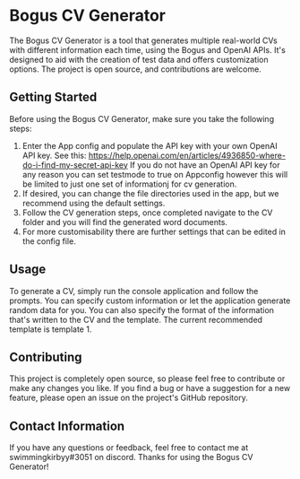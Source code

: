 # Bogus CV Generator

The Bogus CV Generator is a tool that generates multiple real-world CVs with different information each time, using the Bogus and OpenAI APIs. It's designed to aid with the creation of test data and offers customization options. The project is open source, and contributions are welcome.

## Getting Started

Before using the Bogus CV Generator, make sure you take the following steps:

1. Enter the App config and populate the API key with your own OpenAI API key. See this: https://help.openai.com/en/articles/4936850-where-do-i-find-my-secret-api-key
If you do not have an OpenAI API key for any reason you can set testmode to true on Appconfig however this will be limited to just one set of informationj for cv generation.
2. If desired, you can change the file directories used in the app, but we recommend using the default settings.
3. Follow the CV generation steps, once completed navigate to the CV folder and you will find the generated word documents.
4. For more customisability there are further settings that can be edited in the config file.

## Usage

To generate a CV, simply run the console application and follow the prompts. You can specify custom information or let the application generate random data for you. You can also specify the format of the information that's written to the CV and the template. The current recommended template is template 1.

## Contributing

This project is completely open source, so please feel free to contribute or make any changes you like. If you find a bug or have a suggestion for a new feature, please open an issue on the project's GitHub repository.


## Contact Information

If you have any questions or feedback, feel free to contact me at swimmingkirbyy#3051 on discord. Thanks for using the Bogus CV Generator!
